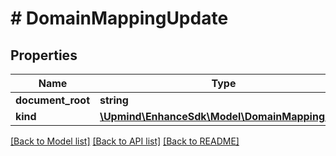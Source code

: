 # # DomainMappingUpdate

## Properties

Name | Type | Description | Notes
------------ | ------------- | ------------- | -------------
**document_root** | **string** |  | [optional]
**kind** | [**\Upmind\EnhanceSdk\Model\DomainMappingKind**](DomainMappingKind.md) |  | [optional]

[[Back to Model list]](../../README.md#models) [[Back to API list]](../../README.md#endpoints) [[Back to README]](../../README.md)
